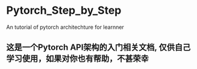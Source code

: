 # Pytorch_Step_by_Step

An tutorial of pytorch architechture for learnner

## 这是一个Pytorch API架构的入门相关文档, 仅供自己学习使用，如果对你也有帮助，不甚荣幸
